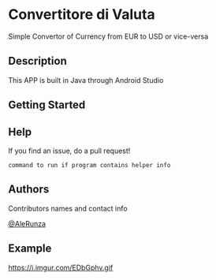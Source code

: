 # Convertitore di Valuta

Simple Convertor of Currency from EUR to USD or vice-versa

## Description

This APP is built in Java through Android Studio

## Getting Started

## Help

If you find an issue, do a pull request!
```
command to run if program contains helper info
```

## Authors

Contributors names and contact info

[@AleRunza](https://twitter.com/alerunza)

## Example
https://i.imgur.com/EDbGphv.gif
